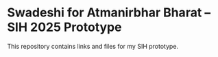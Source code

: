 # Swadeshi for Atmanirbhar Bharat – SIH 2025 Prototype
This repository contains links and files for my SIH prototype.
